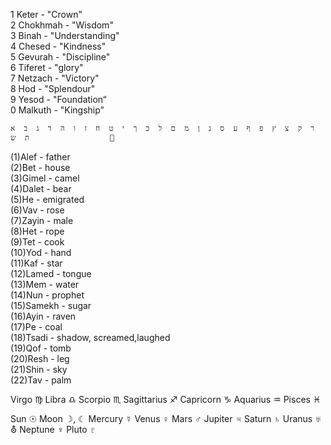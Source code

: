 1 Keter - "Crown"  
2 Chokhmah - "Wisdom"  
3 Binah - "Understanding"  
4 Chesed - "Kindness"  
5 Gevurah - "Discipline"  
6 Tiferet - "glory"  
7 Netzach - "Victory"  
8 Hod - "Splendour"  
9 Yesod - "Foundation“  
0 Malkuth - "Kingship”  

   	א‎ 	ב‎ 	ג‎ 	ד‎ 	ה‎ 	ו‎ 	ז‎ 	ח‎ 	ט‎ 	י‎ 	ך‎ 	כ‎ 	ל‎ 	ם‎ 	מ‎ 	ן‎ 	נ‎ 	ס‎ 	ע‎ 	ף‎ 	פ‎ 	ץ‎ 	צ‎ 	ק‎ 	ר‎ 	ש‎ 	ת‎ 					ׯ‎   
(1)Alef - father   
(2)Bet - house  
(3)Gimel - camel  
(4)Dalet - bear  
(5)He - emigrated  
(6)Vav - rose   
(7)Zayin - male  
(8)Het - rope  
(9)Tet - cook   
(10)Yod - hand  
(11)Kaf - star  
(12)Lamed - tongue  
(13)Mem - water  
(14)Nun - prophet  
(15)Samekh - sugar  
(16)Ayin - raven  
(17)Pe - coal  
(18)Tsadi - shadow, screamed,laughed  
(19)Qof - tomb  
(20)Resh - leg  
(21)Shin - sky  
(22)Tav - palm  

Virgo ♍️
Libra ♎️
Scorpio ♏️
Sagittarius ♐️
Capricorn ♑️
Aquarius ♒️
Pisces ♓️

Sun ☉
Moon ☽, ☾
Mercury ☿
Venus ♀
Mars ♂
Jupiter ♃
Saturn ♄
Uranus ♅ ⛢
Neptune ♆
Pluto ♇
